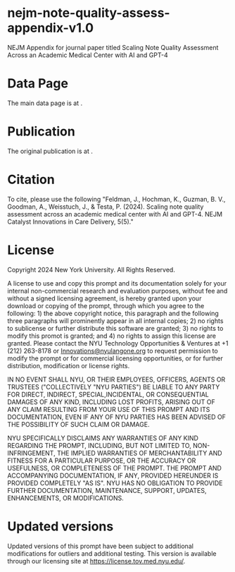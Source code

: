 # nejm-note-quality-assess-appendix-v1.0
NEJM Appendix for journal paper titled Scaling Note Quality Assessment Across an Academic Medical Center with AI and GPT-4 

# Data Page
The main data page is at [<nyu data catalog link>](https://datacatalog.med.nyu.edu/dataset/10687).

# Publication
The original publication is at <NEJM>.

# Citation
To cite, please use the following "Feldman, J., Hochman, K., Guzman, B. V., Goodman, A., Weisstuch, J., & Testa, P. (2024). Scaling note quality assessment across an academic medical center with AI and GPT-4. NEJM Catalyst Innovations in Care Delivery, 5(5)."

# License
Copyright 2024 New York University. All Rights Reserved.

A license to use and copy this prompt and its documentation solely for your internal non-commercial research and evaluation purposes, without fee and without a signed licensing agreement, is hereby granted upon your download or copying of the prompt, through which you agree to the following: 1) the above copyright notice, this paragraph and the following three paragraphs will prominently appear in all internal copies; 2) no rights to sublicense or further distribute this software are granted; 3) no rights to modify this promot is granted; and 4) no rights to assign this license are granted. Please contact the NYU Technology Opportunities & Ventures at +1 (212) 263-8178  or Innovations@nyulangone.org to request permission to modify the prompt or for commercial licensing opportunities, or for further distribution, modification or license rights.

IN NO EVENT SHALL NYU, OR THEIR EMPLOYEES, OFFICERS, AGENTS OR TRUSTEES ("COLLECTIVELY "NYU PARTIES") BE LIABLE TO ANY PARTY FOR DIRECT, INDIRECT, SPECIAL,INCIDENTAL, OR CONSEQUENTIAL DAMAGES OF ANY KIND, INCLUDING LOST PROFITS, ARISING OUT OF ANY CLAIM RESULTING FROM YOUR USE OF THIS PROMPT AND ITS DOCUMENTATION, EVEN IF ANY OF NYU PARTIES HAS BEEN ADVISED OF THE POSSIBILITY  OF SUCH CLAIM OR DAMAGE.

NYU SPECIFICALLY DISCLAIMS ANY WARRANTIES OF ANY KIND REGARDING THE PROMPT, INCLUDING, BUT NOT LIMITED TO, NON-INFRINGEMENT, THE IMPLIED WARRANTIES OF  MERCHANTABILITY AND FITNESS FOR A PARTICULAR PURPOSE, OR THE ACCURACY OR USEFULNESS, OR COMPLETENESS OF THE PROMPT. THE PROMPT AND ACCOMPANYING DOCUMENTATION, IF ANY, PROVIDED HEREUNDER IS PROVIDED COMPLETELY "AS IS". NYU HAS NO OBLIGATION TO PROVIDE FURTHER DOCUMENTATION, MAINTENANCE, SUPPORT, UPDATES, ENHANCEMENTS, OR MODIFICATIONS.

# Updated versions
Updated versions of this prompt have been subject to additional modifications for outliers and additional testing. This version is available through our licensing site at https://license.tov.med.nyu.edu/.
